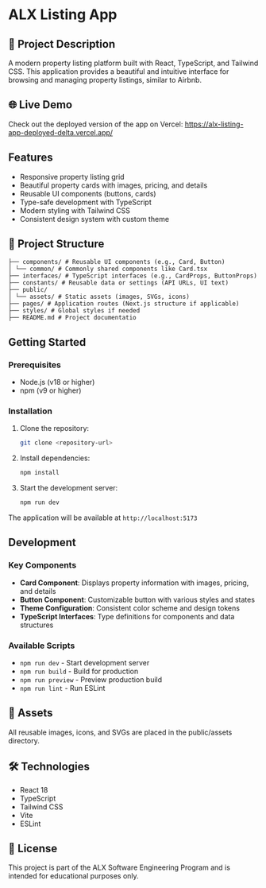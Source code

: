 # ALX Listing App 

## 📌 Project Description

A modern property listing platform built with React, TypeScript, and Tailwind CSS. This application provides a beautiful and intuitive interface for browsing and managing property listings, similar to Airbnb.

## 🌐 Live Demo
Check out the deployed version of the app on Vercel: https://alx-listing-app-deployed-delta.vercel.app/

## Features

- Responsive property listing grid
- Beautiful property cards with images, pricing, and details
- Reusable UI components (buttons, cards)
- Type-safe development with TypeScript
- Modern styling with Tailwind CSS
- Consistent design system with custom theme

## 🧱 Project Structure

```
├── components/ # Reusable UI components (e.g., Card, Button)
│ └── common/ # Commonly shared components like Card.tsx
├── interfaces/ # TypeScript interfaces (e.g., CardProps, ButtonProps)
├── constants/ # Reusable data or settings (API URLs, UI text)
├── public/
│ └── assets/ # Static assets (images, SVGs, icons)
├── pages/ # Application routes (Next.js structure if applicable)
├── styles/ # Global styles if needed
├── README.md # Project documentatio

```

## Getting Started

### Prerequisites

- Node.js (v18 or higher)
- npm (v9 or higher)

### Installation

1. Clone the repository:

   ```bash
   git clone <repository-url>
   ```

2. Install dependencies:

   ```bash
   npm install
   ```

3. Start the development server:
   ```bash
   npm run dev
   ```

The application will be available at `http://localhost:5173`

## Development

### Key Components

- **Card Component**: Displays property information with images, pricing, and details
- **Button Component**: Customizable button with various styles and states
- **Theme Configuration**: Consistent color scheme and design tokens
- **TypeScript Interfaces**: Type definitions for components and data structures

### Available Scripts

- `npm run dev` - Start development server
- `npm run build` - Build for production
- `npm run preview` - Preview production build
- `npm run lint` - Run ESLint

## 📂 Assets

All reusable images, icons, and SVGs are placed in the public/assets directory.

## 🛠 Technologies

- React 18
- TypeScript
- Tailwind CSS
- Vite
- ESLint

## 📜 License

This project is part of the ALX Software Engineering Program and is intended for educational purposes only.
